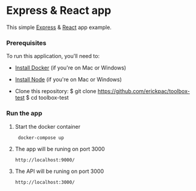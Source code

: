# Express & React app

This simple [Express](https://expressjs.com/) & [React](https://reactjs.org/) app example.

### Prerequisites

To run this application, you'll need to:

* [Install Docker](https://www.docker.com/community-edition) (if you're on Mac or Windows)
* [Install Node](https://nodejs.org/en/download/) (if you're on Mac or Windows)

* Clone this repository:
      $ git clone https://github.com/erickpac/toolbox-test
      $ cd toolbox-test

### Run the app

1. Start the docker container
    ```
     docker-compose up
    ```
2. The app will be runing on port 3000
    ```
    http://localhost:9000/
    ```
3. The API will be runing on port 3000
    ```
    http://localhost:3000/
    ```
